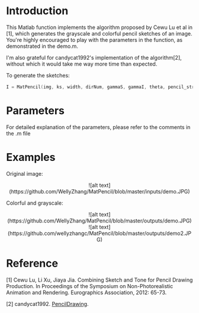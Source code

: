 # Introduction

This Matlab function implements the algorithm proposed by Cewu Lu et al in [1], which generates the grayscale and colorful pencil sketches of an image. You're highly encouraged to play with the parameters in the function, as demonstrated in the demo.m.

I'm also grateful for candycat1992's implementation of the algorithm[2], without which it would take me way more time than expected.

To generate the sketches:
```C++
I = MatPencil(img, ks, width, dirNum, gammaS, gammaI, theta, pencil_stroke, sm_kr, group_num, avg_ks);
```

# Parameters

For detailed explanation of the parameters, please refer to the comments in the .m file

# Examples

Original image:

<center>![alt text](https://github.com/WellyZhang/MatPencil/blob/master/inputs/demo.JPG)</center>

Colorful and grayscale:

<center>![alt text](https://github.com/WellyZhang/MatPencil/blob/master/outputs/demo.JPG) ![alt text](https://github.com/wellyzhangc/MatPencil/blob/master/outputs/demo2.JPG)</center>



# Reference

[1] Cewu Lu, Li Xu, Jiaya Jia. Combining Sketch and Tone for Pencil Drawing Production. In Proceedings of the Symposium on Non-Photorealistic Animation and Rendering. Eurographics Association, 2012: 65-73.

[2] candycat1992. <a href="https://github.com/candycat1992/PencilDrawing" target="_blank">PencilDrawing</a>.